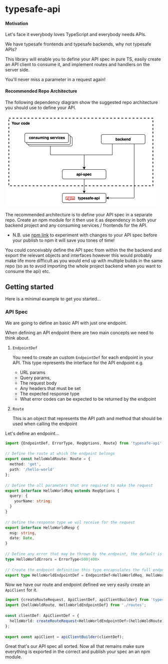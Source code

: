 # typesafe-api

#### Motivation

Let's face it everybody loves TypeScript and everybody needs APIs. 

We have typesafe frontends and typesafe backends, why not typesafe APIs?

This library will enable you to define your API spec in pure TS, easily create an API client to 
consume it, and implement routes and handlers on the server side. 

You'll never miss a parameter in a request again!

#### Recommended Repo Architecture

The following dependency diagram show the suggested repo architecture you should use to 
define your API. 

![alt text](docs/images/repo-archetecture.png "Repo architecture diagram")

The recommended architecture is to define your API spec in a separate repo. Create an npm module for 
it then use it as dependency in both your backend project and any consuming services / frontends for the API.

* N.B. use [npm link](https://docs.npmjs.com/cli/v7/commands/npm-link) to experiment with changes to 
your API spec before your publish to npm it will save you tones of time!

You could conceivably define the API spec from within the the backend and export the relevant 
objects and interfaces however this would probably make life more difficult as you would end up with 
multiple builds in the same repo (so as to avoid importing the whole project backend when you want 
to consume the api) etc.

## Getting started

Here is a minimal example to get you started...

### API Spec 

We are going to define an basic API with just one endpoint.

When defining an API endpoint there are two main concepts we need to think about.

1)  `EndpointDef`
    
    You need to create an custom `EndpointDef` for each endpoint in your API. This type represents
    the interface for the API endpoint e.g.
     * URL params
     * Query params, 
     * The request body 
     * Any headers that must be set
     * The expected response type
     * What error codes can be expected to be returned by the endpoint
 
2) `Route`
    
    This is an object that represents the API path and method that should be used when calling the 
    endpoint

Let's define an endpoint...
 
```typescript
import {EndpointDef, ErrorType, ReqOptions, Route} from 'typesafe-api';

// Define the route at which the endpoint belongs
export const helloWoldRoute: Route = {
  method: 'get',
  path: '/hello-world'
};

// Define the all parameters that are required to make the request
export interface HelloWorldReq extends ReqOptions {
  query: {
    yourName: string;
  }
}

// Define the response type we wil receive for the request
export interface HelloWorldResp {
  msg: string,
  date: Date,
}

// Define any error that may be thrown by the endpoint, the default is just `500`
type HelloWorldErrors = ErrorType<500|400>

// Create the endpoint definition this type encapsulates the full endpoint spec
export type HelloWorldEndpointDef = EndpointDef<HelloWorldReq, HelloWorldResp, HelloWorldErrors>
```

Now we have our route and endpoint defined we very easily create an `ApiClient` for it.

```typescript
import {createRouteRequest, ApiClientDef, apiClientBuilder} from 'typesafe-api';
import {helloWoldRoute, HelloWorldEndpointDef} from './routes';

const clientDef: ApiClientDef = {
  helloWorld: createRouteRequest<HelloWorldEndpointDef>(helloWoldRoute),
};

export const apiClient = apiClientBuilder(clientDef);
```

Great that's our API spec all sorted. Now all that remains make sure everything is exported in the 
correct and publish your spec an an npm module.  
